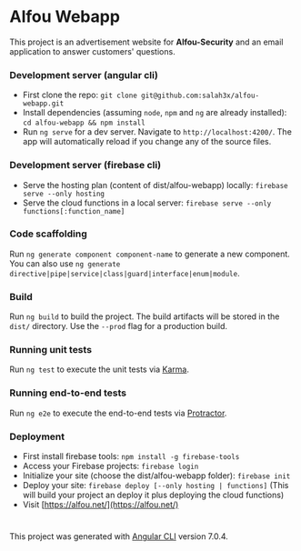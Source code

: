 # Alfou Webapp

This project is an advertisement website for **Alfou-Security** and an email application to answer customers' questions.

### Development server (angular cli)

- First clone the repo: `git clone git@github.com:salah3x/alfou-webapp.git` 
- Install dependencies (assuming `node`, `npm` and `ng` are already installed): `cd alfou-webapp && npm install`
- Run `ng serve` for a dev server. Navigate to `http://localhost:4200/`. The app will automatically reload if you change any of the source files.

### Development server (firebase cli)

- Serve the hosting plan (content of dist/alfou-webapp) locally: `firebase serve --only hosting`
- Serve the cloud functions in a local server: `firebase serve --only functions[:function_name]`

### Code scaffolding

Run `ng generate component component-name` to generate a new component. You can also use `ng generate directive|pipe|service|class|guard|interface|enum|module`.

### Build

Run `ng build` to build the project. The build artifacts will be stored in the `dist/` directory. Use the `--prod` flag for a production build.

### Running unit tests

Run `ng test` to execute the unit tests via [Karma](https://karma-runner.github.io).

### Running end-to-end tests

Run `ng e2e` to execute the end-to-end tests via [Protractor](http://www.protractortest.org/).

### Deployment

- First install firebase tools: `npm install -g firebase-tools`
- Access your Firebase projects: `firebase login`
- Initialize your site (choose the dist/alfou-webapp folder): `firebase init`
- Deploy your site: `firebase deploy [--only hosting | functions]`
(This will build your project an deploy it plus deploying the cloud functions)
- Visit [https://alfou.net/](https://alfou.net/)

#

This project was generated with [Angular CLI](https://github.com/angular/angular-cli) version 7.0.4.
